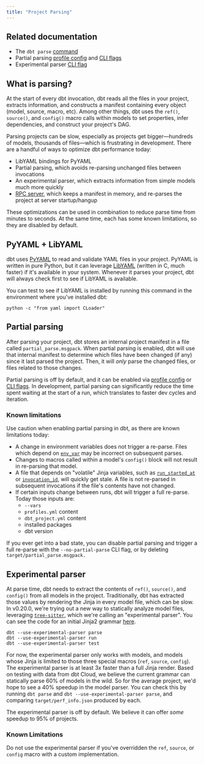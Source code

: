 ```yaml
---
title: "Project Parsing"
---
```


## Related documentation
- The `dbt parse` [command](parse)
- Partial parsing [profile config](profiles.yml#partial_parse) and [CLI flags](global-cli-flags#partial-parsing)
- Experimental parser [CLI flag](global-cli-flags#experimental-parser)

## What is parsing?

At the start of every dbt invocation, dbt reads all the files in your project, extracts information, and constructs a manifest containing every object (model, source, macro, etc). Among other things, dbt uses the `ref()`, `source()`, and `config()` macro calls within models to set properties, infer dependencies, and construct your project's DAG.

Parsing projects can be slow, especially as projects get bigger—hundreds of models, thousands of files—which is frustrating in development. There are a handful of ways to optimize dbt performance today:
- LibYAML bindings for PyYAML
- Partial parsing, which avoids re-parsing unchanged files between invocations
- An experimental parser, which extracts information from simple models much more quickly
- [RPC server](rpc), which keeps a manifest in memory, and re-parses the project at server startup/hangup

These optimizations can be used in combination to reduce parse time from minutes to seconds. At the same time, each has some known limitations, so they are disabled by default.

## PyYAML + LibYAML

dbt uses [PyYAML](https://pyyaml.org/wiki/PyYAML) to read and validate YAML files in your project. PyYAML is written in pure Python, but it can leverage [LibYAML](https://pyyaml.org/wiki/LibYAML) (written in C, much faster) if it's available in your system. Whenever it parses your project, dbt will always check first to see if LibYAML is available.

You can test to see if LibYAML is installed by running this command in the environment where you've installed dbt:
```
python -c "from yaml import CLoader"
```

## Partial parsing

After parsing your project, dbt stores an internal project manifest in a file called `partial_parse.msgpack`. When partial parsing is enabled, dbt will use that internal manifest to determine which files have been changed (if any) since it last parsed the project. Then, it will _only_ parse the changed files, or files related to those changes.

Partial parsing is off by default, and it can be enabled via [profile config](profiles.yml#partial_parse) or [CLI flags](global-cli-flags#partial-parsing). In development, partial parsing can significantly reduce the time spent waiting at the start of a run, which translates to faster dev cycles and iteration.

### Known limitations

Use caution when enabling partial parsing in dbt, as there are known limitations today:
- A change in environment variables does not trigger a re-parse. Files which depend on [`env_var`](env_var) may be incorrect on subsequent parses.
- Changes to macros called within a model's `config()` block will not result in re-parsing that model.
- A file that depends on "volatile" Jinja variables, such as [`run_started_at`](run_started_at) or [`invocation_id`](invocation_id), will quickly get stale. A file is not re-parsed in subsequent invocations if the file's contents have not changed.
- If certain inputs change between runs, dbt will trigger a full re-parse. Today those inputs are:
    - `--vars`
    - `profiles.yml` content
    - `dbt_project.yml` content
    - installed packages
    - dbt version

If you ever get into a bad state, you can disable partial parsing and trigger a full re-parse with the `--no-partial-parse` CLI flag, or by deleting `target/partial_parse.msgpack.`

## Experimental parser

At parse time, dbt needs to extract the contents of `ref()`, `source()`, and `config()` from all models in the project. Traditionally, dbt has extracted those values by rendering the Jinja in every model file, which can be slow. In v0.20.0, we're trying out a new way to statically analyze model files, leveraging [`tree-sitter`](https://github.com/tree-sitter/tree-sitter), which we're calling an "experimental parser". You can see the code for an initial Jinja2 grammar [here](https://github.com/fishtown-analytics/tree-sitter-jinja2).

```
dbt --use-experimental-parser parse
dbt --use-experimental-parser run
dbt --use-experimental-parser test
```

For now, the experimental parser only works with models, and models whose Jinja is limited to those three special macros (`ref`, `source`, `config`). The experimental parser is at least 3x faster than a full Jinja render. Based on testing with data from dbt Cloud, we believe the current grammar can statically parse 60% of models in the wild. So for the average project, we'd hope to see a 40% speedup in the model parser. You can check this by running `dbt parse` and `dbt --use-experimental-parser parse`, and comparing `target/perf_info.json` produced by each.

The experimental parser is off by default. We believe it can offer *some* speedup to 95% of projects.

### Known Limitations

Do not use the experimental parser if you've overridden the `ref`, `source`, or `config` macro with a custom implementation.
